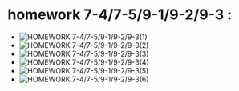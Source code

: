 homework 7-4/7-5/9-1/9-2/9-3 : 
=======   
 - ![HOMEWORK 7-4/7-5/9-1/9-2/9-3(1)](https://github.com/Pu-ZH/compuationalphysics_N2014301020017/blob/master/Quantum_Mechanics/Homework_7_34_9_123/IMG_3132.JPG)        
 - ![HOMEWORK 7-4/7-5/9-1/9-2/9-3(2)](https://github.com/Pu-ZH/compuationalphysics_N2014301020017/blob/master/Quantum_Mechanics/Homework_7_34_9_123/IMG_3133.JPG)        
 - ![HOMEWORK 7-4/7-5/9-1/9-2/9-3(3)](https://github.com/Pu-ZH/compuationalphysics_N2014301020017/blob/master/Quantum_Mechanics/Homework_7_34_9_123/IMG_3134.JPG)        
 - ![HOMEWORK 7-4/7-5/9-1/9-2/9-3(4)](https://github.com/Pu-ZH/compuationalphysics_N2014301020017/blob/master/Quantum_Mechanics/Homework_7_34_9_123/IMG_3135.JPG)        
 - ![HOMEWORK 7-4/7-5/9-1/9-2/9-3(5)](https://github.com/Pu-ZH/compuationalphysics_N2014301020017/blob/master/Quantum_Mechanics/Homework_7_34_9_123/IMG_3136.JPG)        
 - ![HOMEWORK 7-4/7-5/9-1/9-2/9-3(6)](https://github.com/Pu-ZH/compuationalphysics_N2014301020017/blob/master/Quantum_Mechanics/Homework_7_34_9_123/IMG_3137.JPG)        


      
